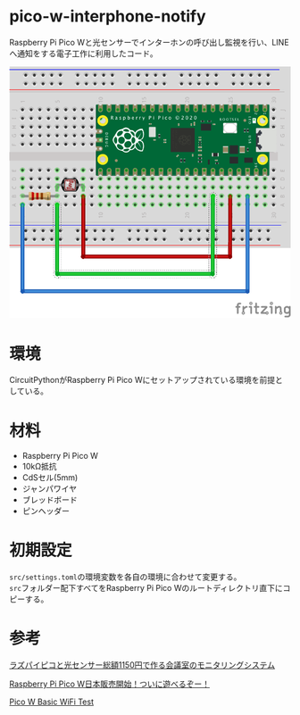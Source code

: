 # pico-w-interphone-notify
Raspberry Pi Pico Wと光センサーでインターホンの呼び出し監視を行い、LINEへ通知をする電子工作に利用したコード。

![img](raspi-pico-w-interphone-notify.png)

# 環境
CircuitPythonがRaspberry Pi Pico Wにセットアップされている環境を前提としている。

# 材料
- Raspberry Pi Pico W
- 10kΩ抵抗
- CdSセル(5mm)
- ジャンパワイヤ
- ブレッドボード
- ピンヘッダー

# 初期設定
`src/settings.toml`の環境変数を各自の環境に合わせて変更する。  
`src`フォルダー配下すべてをRaspberry Pi Pico Wのルートディレクトリ直下にコピーする。

# 参考
[ラズパイピコと光センサー総額1150円で作る会議室のモニタリングシステム](https://news.mynavi.jp/techplus/article/zeropython-80/)

[Raspberry Pi Pico W日本販売開始！ついに遊べるぞー！](https://akkiesoft.hatenablog.jp/entry/20230329/1680081961)

[Pico W Basic WiFi Test](https://learn.adafruit.com/pico-w-wifi-with-circuitpython/pico-w-basic-wifi-test)